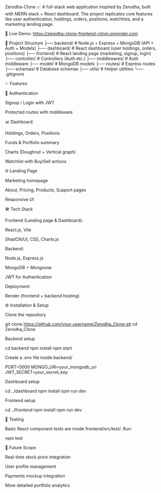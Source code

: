 Zerodha-Clone 📈
A full-stack web application inspired by Zerodha, built with MERN stack + React dashboard.
The project replicates core features like user authentication, holdings, orders, positions, watchlists, and a marketing landing page.

🚀 Live Demo: https://zerodha-clone-frontend-clmm.onrender.com

📂 Project Structure
├── backend/           # Node.js + Express + MongoDB (API + Auth + Models)
├── dashboard/         # React dashboard (user holdings, orders, positions)
├── frontend/          # React landing page (marketing, signup, login)
├── controller/        # Controllers (Auth etc.)
├── middlewares/       # Auth middleware
├── model/             # MongoDB models
├── routes/            # Express routes
├── schemas/           # Database schemas
├── utils/             # Helper utilities
└── .gitignore

✨ Features

🔑 Authentication

Signup / Login with JWT

Protected routes with middleware

📊 Dashboard

Holdings, Orders, Positions

Funds & Portfolio summary

Charts (Doughnut + Vertical graph)

Watchlist with Buy/Sell actions

🌐 Landing Page

Marketing homepage

About, Pricing, Products, Support pages

Responsive UI

🛠️ Tech Stack

Frontend (Landing page & Dashboard):

React.js, Vite

ShadCN/UI, CSS, Charts.js

Backend:

Node.js, Express.js

MongoDB + Mongoose

JWT for Authentication

Deployment:

Render (frontend + backend hosting)

⚙️ Installation & Setup

Clone the repository

git clone https://github.com/your-username/Zerodha_Clone.git
cd Zerodha_Clone


Backend setup

cd backend
npm install
npm start


Create a .env file inside backend/

PORT=5000
MONGO_URI=your_mongodb_uri
JWT_SECRET=your_secret_key


Dashboard setup

cd ../dashboard
npm install
npm run dev


Frontend setup

cd ../frontend
npm install
npm run dev


🧪 Testing

Basic React component tests are inside frontend/src/test/. Run:

npm test

🚧 Future Scope

Real-time stock price integration

User profile management

Payments mockup integration

More detailed portfolio analytics
